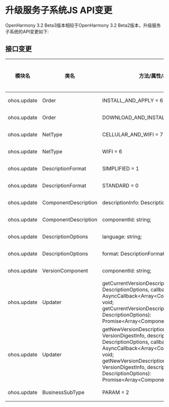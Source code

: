 # 升级服务子系统JS API变更

OpenHarmony 3.2 Beta3版本相较于OpenHarmony 3.2 Beta2版本，升级服务子系统的API变更如下:

## 接口变更

| 模块名 | 类名 | 方法/属性/枚举/常量 | 变更类型 |
|---|---|---|---|
| ohos.update | Order                | INSTALL_AND_APPLY = 6                                                                                                                                                                                                                                                                                                | 新增 |
| ohos.update | Order                | DOWNLOAD_AND_INSTALL = 3                                                                                                                                                                                                                                                                                             | 新增 |
| ohos.update | NetType              | CELLULAR_AND_WIFI = 7                                                                                                                                                                                                                                                                                                | 新增 |
| ohos.update | NetType              | WIFI = 6                                                                                                                                                                                                                                                                                                             | 新增 |
| ohos.update | DescriptionFormat    | SIMPLIFIED = 1                                                                                                                                                                                                                                                                                                       | 新增 |
| ohos.update | DescriptionFormat    | STANDARD = 0                                                                                                                                                                                                                                                                                                         | 新增 |
| ohos.update | ComponentDescription | descriptionInfo: DescriptionInfo;                                                                                                                                                                                                                                                                                    | 新增 |
| ohos.update | ComponentDescription | componentId: string;                                                                                                                                                                                                                                                                                                 | 新增 |
| ohos.update | DescriptionOptions   | language: string;                                                                                                                                                                                                                                                                                                    | 新增 |
| ohos.update | DescriptionOptions   | format: DescriptionFormat;                                                                                                                                                                                                                                                                                           | 新增 |
| ohos.update | VersionComponent     | componentId: string;                                                                                                                                                                                                                                                                                                 | 新增 |
| ohos.update | Updater              | getCurrentVersionDescription(descriptionOptions: DescriptionOptions, callback: AsyncCallback<Array\<ComponentDescription>>): void;<br>getCurrentVersionDescription(descriptionOptions: DescriptionOptions): Promise<Array\<ComponentDescription>>;                                                                   | 新增 |
| ohos.update | Updater              | getNewVersionDescription(versionDigestInfo: VersionDigestInfo, descriptionOptions: DescriptionOptions, callback: AsyncCallback<Array\<ComponentDescription>>): void;<br>getNewVersionDescription(versionDigestInfo: VersionDigestInfo, descriptionOptions: DescriptionOptions): Promise<Array\<ComponentDescription>>; | 新增 |
| ohos.update | BusinessSubType | PARAM = 2 | 删除 |